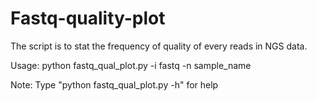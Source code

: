 # Fastq-quality-plot
The script is to stat the frequency of quality of every reads in NGS data.

Usage:
python fastq_qual_plot.py -i fastq -n sample_name

Note:
Type "python fastq_qual_plot.py -h" for help
